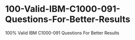 # 100-Valid-IBM-C1000-091-Questions-For-Better-Results
100% Valid IBM C1000-091 Questions For Better Results
